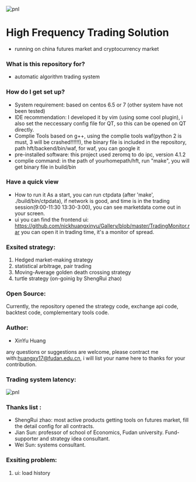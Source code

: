 ![pnl](https://github.com/nickhuangxinyu/hft/blob/master/pnl.png "pnl running on china futures market")
# High Frequency Trading Solution #
* running on china futures market and cryptocurrency market

### What is this repository for? ###
* automatic algorithm trading system

### How do I get set up? ###
* System requirement:
  based on centos 6.5 or 7 (other system have not been tested)
* IDE recommendation:
  I developed it by vim (using some cool plugin), i also set the neccessary config file for QT, so this can be opened on QT directly.
* Complie Tools
  based on g++, using the complie tools waf(python 2 is must, 3 will be crashed!!!!!!), the binary file is included in the repository, path hft/backend/bin/waf, for waf, you can google it
* pre-installed software:
  this project used zeromq to do ipc, version 4.1.2
* complie command:
  in the path of yourhomepath/hft, run "make", you will get binary file in build/bin
  
### Have a quick view ###
* How to run it
  As a start, you can run ctpdata (after 'make', ./build/bin/ctpdata), if network is good, and time is in the trading session(9:00-11:30 13:30-3:00), you can see marketdata come out in your screen.
* ui
you can find the frontend ui: https://github.com/nickhuangxinyu/Gallery/blob/master/TradingMonitor.rar
you can open it in trading time, it's a monitor of spread.


### Exsited strategy:
1. Hedged market-making strategy
2. statistical arbitrage, pair trading
3. Moving-Average golden death crossing strategy
4. turtle strategy (on-goinig by ShengRui zhao)


### Open Source:
Currently, the repository opened the strategy code, exchange api code, backtest code, complementary tools code.

### Author:
* XinYu Huang

any questions or suggestions are welcome, please contract me with:huangxy17@fudan.edu.cn, i will list your name here to thanks for your contribution.

### Trading system latency:
![pnl](https://github.com/nickhuangxinyu/hft/blob/master/latency.png "latency")

### Thanks list :
* ShengRui zhao: most active products getting tools on futures market, fill the detail config for all contracts.
* Jian Sun: professor of school of Economics, Fudan university. Fund-supporter and strategy idea consultant.
* Wei Sun: systems consultant.

### Exsiting problem:
1. ui: load history
